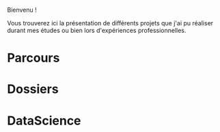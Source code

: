 <meta charset="utf-8">

<body>
<script src="//d3js.org/d3.v3.min.js"></script>
<script type="text/js"> var width = 700, height = 450, τ = 2 * Math.PI, maxLength = 80, maxLength2 = maxLength * maxLength;

var nodes = d3.range(200).map(function() { return { x: Math.random() * width, y: Math.random() * height }; });

var force = d3.layout.force() .size([width, height]) .nodes(nodes.slice()) .charge(function(d, i) { return i ? -30 : -1500; }) .on("tick", ticked) .start();

var voronoi = d3.geom.voronoi() .x(function(d) { return d.x; }) .y(function(d) { return d.y; });

var root = nodes.shift();

root.fixed = true;

var canvas = d3.select("body").append("canvas") .attr("width", width) .attr("height", height) .on("ontouchstart" in document ? "touchmove" : "mousemove", moved);

var context = canvas.node().getContext("2d");

function moved() { var p1 = d3.mouse(this); root.px = p1[0]; root.py = p1[1]; force.resume(); }

function ticked() { var links = voronoi.links(nodes);

context.clearRect(0, 0, width, height);

context.beginPath(); for (var i = 0, n = links.length; i < n; ++i) { var link = links[i], dx = link.source.x - link.target.x, dy = link.source.y - link.target.y; if (dx * dx + dy * dy < maxLength2) { context.moveTo(link.source.x, link.source.y); context.lineTo(link.target.x, link.target.y); } } context.lineWidth = 1; context.strokeStyle = "#e6f2ff"; context.stroke();

context.beginPath(); for (var i = 0, n = nodes.length; i < n; ++i) { var node = nodes[i]; context.moveTo(node.x, node.y); context.arc(node.x, node.y, 2, 0, τ); } context.lineWidth = 3; context.strokeStyle = "#e6f2ff"; context.stroke(); context.fillStyle = "#3399ff"; context.fill(); }
</script>

Bienvenu !

Vous trouverez ici la présentation de différents projets que j'ai pu réaliser durant mes études ou bien lors d'expériences professionnelles.

<h1>Parcours</h1>
<link rel="stylesheet" href="https://unpkg.com/leaflet@1.3.1/dist/leaflet.css"
   integrity="sha512-Rksm5RenBEKSKFjgI3a41vrjkw4EVPlJ3+OiI65vTjIdo9brlAacEuKOiQ5OFh7cOI1bkDwLqdLw3Zg0cRJAAQ=="
   crossorigin=""/>
 <script src="https://unpkg.com/leaflet@1.3.1/dist/leaflet.js"
   integrity="sha512-/Nsx9X4HebavoBvEBuyp3I7od5tA0UzAxs+j83KgC8PU0kgB4XiK4Lfe4y4cgBtaRJQEIFCW+oC506aPT2L1zw=="
   crossorigin=""></script>
   
<div id="map"></div>
<script type="text/js" src="/myMap.js"></script>



<h1>Dossiers</h1>
<h1>DataScience</h1>

</body>
